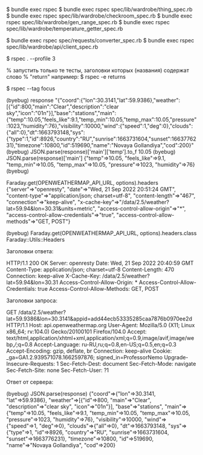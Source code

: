 $ bundle exec rspec
$ bundle exec rspec spec/lib/wardrobe/thing_spec.rb
$ bundle exec rspec spec/lib/wardrobe/checkroom_spec.rb
$ bundle exec rspec spec/lib/wardrobe/gen_range_spec.rb
$ bundle exec rspec spec/lib/wardrobe/temperature_getter_spec.rb

$ bundle exec rspec spec/requests/converter_spec.rb
$ bundle exec rspec spec/lib/wardrobe/api/client_spec.rb

<!-- Запустить 3 самых быстрых теста -->
$ rspec . --profile 3

% запустить только те тесты, заголовки которых (названия) содержат слово
% "return" например:
$ rspec -e returns

<!-- Запустить только те тесты, которые содержат тэг "fit, fspecify, fexample, fcontext или fdescribe" -->
$ rspec --tag focus



(byebug) response
"{\"coord\":{\"lon\":30.3141,\"lat\":59.9386},\"weather\":[{\"id\":800,\"main\":\"Clear\",\"description\":\"clear sky\",\"icon\":\"01n\"}],\"base\":\"stations\",\"main\":{\"temp\":10.05,\"feels_like\":9.1,\"temp_min\":10.05,\"temp_max\":10.05,\"pressure\":1023,\"humidity\":76},\"visibility\":10000,\"wind\":{\"speed\":1,\"deg\":0},\"clouds\":{\"all\":0},\"dt\":1663793148,\"sys\":{\"type\":1,\"id\":8926,\"country\":\"RU\",\"sunrise\":1663731604,\"sunset\":1663776231},\"timezone\":10800,\"id\":519690,\"name\":\"Novaya Gollandiya\",\"cod\":200}"
(byebug) JSON.parse(response)['main']['temp'].to_f
10.05
(byebug) JSON.parse(response)['main']
{"temp"=>10.05, "feels_like"=>9.1, "temp_min"=>10.05, "temp_max"=>10.05, "pressure"=>1023, "humidity"=>76}
(byebug)


Faraday.get(OPENWEATHERMAP_API_URL, options).headers
{"server"=>"openresty", "date"=>"Wed, 21 Sep 2022 20:51:24 GMT", "content-type"=>"application/json; charset=utf-8", "content-length"=>"467", "connection"=>"keep-alive", "x-cache-key"=>"/data/2.5/weather?lat=59.94&lon=30.31&units=metric", "access-control-allow-origin"=>"*", "access-control-allow-credentials"=>"true", "access-control-allow-methods"=>"GET, POST"}

(byebug) Faraday.get(OPENWEATHERMAP_API_URL, options).headers.class
Faraday::Utils::Headers


Заголовки ответа:

HTTP/1.1 200 OK
Server: openresty
Date: Wed, 21 Sep 2022 20:40:59 GMT
Content-Type: application/json; charset=utf-8
Content-Length: 470
Connection: keep-alive
X-Cache-Key: /data/2.5/weather?lat=59.94&lon=30.31
Access-Control-Allow-Origin: *
Access-Control-Allow-Credentials: true
Access-Control-Allow-Methods: GET, POST

Заголовки запроса:

GET /data/2.5/weather?lat=59.9386&lon=30.3141&appid=add44ecb53335285caa7876b0970ee2d HTTP/1.1
Host: api.openweathermap.org
User-Agent: Mozilla/5.0 (X11; Linux x86_64; rv:104.0) Gecko/20100101 Firefox/104.0
Accept: text/html,application/xhtml+xml,application/xml;q=0.9,image/avif,image/webp,*/*;q=0.8
Accept-Language: ru-RU,ru;q=0.8,en-US;q=0.5,en;q=0.3
Accept-Encoding: gzip, deflate, br
Connection: keep-alive
Cookie: _ga=GA1.2.939571078.1662597876; signed_in=ProfessorNemo
Upgrade-Insecure-Requests: 1
Sec-Fetch-Dest: document
Sec-Fetch-Mode: navigate
Sec-Fetch-Site: none
Sec-Fetch-User: ?1

Ответ от сервера:

(byebug) JSON.parse(response)
{"coord"=>{"lon"=>30.3141, "lat"=>59.9386}, "weather"=>[{"id"=>800, "main"=>"Clear", "description"=>"clear sky", "icon"=>"01n"}], "base"=>"stations", "main"=>{"temp"=>10.05, "feels_like"=>9.1, "temp_min"=>10.05, "temp_max"=>10.05, "pressure"=>1023, "humidity"=>76}, "visibility"=>10000, "wind"=>{"speed"=>1, "deg"=>0}, "clouds"=>{"all"=>0}, "dt"=>1663793148, "sys"=>{"type"=>1, "id"=>8926, "country"=>"RU", "sunrise"=>1663731604, "sunset"=>1663776231}, "timezone"=>10800, "id"=>519690, "name"=>"Novaya Gollandiya", "cod"=>200}
